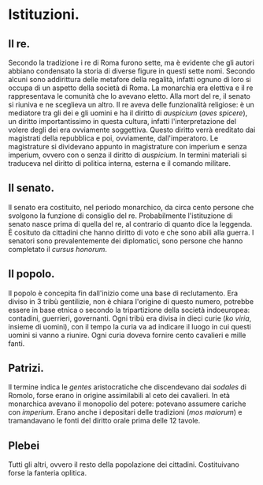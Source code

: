 # Istituzioni.
## Il re.
Secondo la tradizione i re di Roma furono sette, ma è evidente che gli autori abbiano condensato la storia di diverse figure in questi sette nomi. Secondo alcuni sono addirittura delle metafore della regalità, infatti ognuno di loro si occupa di un aspetto della società di Roma. La monarchia era elettiva e il re rappresentava le comunità che lo avevano eletto. Alla mort del re, il senato si riuniva e ne sceglieva un altro. Il re aveva delle funzionalità religiose: è un mediatore tra gli dei e gli uomini e ha il diritto di _auspicium_ (_aves spicere_), un diritto importantissimo in questa cultura, infatti l'interpretazione del volere degli dei era ovviamente soggettiva. Questo diritto verrà ereditato dai magistrati della repubblica e poi, ovviamente, dall'imperatoro. Le magistrature si dividevano appunto in magistrature con imperium e senza imperium, ovvero con o senza il diritto di _auspicium_. In termini materiali si traduceva nel diritto di politica interna, esterna e il comando militare.

## Il senato.
Il senato era costituito, nel periodo monarchico, da circa cento persone che svolgono la funzione di consiglio del re. Probabilmente l'istituzione di senato nasce prima di quella del re, al contrario di quanto dice la leggenda. È cosituto da cittadini che hanno diritto di voto e che sono abili alla guerra. I senatori sono prevalentemente dei diplomatici, sono persone che hanno completato il _cursus honorum_.

## Il popolo.
Il popolo è concepita fin dall'inizio come una base di reclutamento. Era diviso in 3 tribù gentilizie, non è chiara l'origine di questo numero, potrebbe essere in base etnica o secondo la tripartizione della società indoeuropea: contadini, guerrieri, governanti.
Ogni tribù era divisa in dieci curie (_ko viria_, insieme di uomini), con il tempo la curia va ad indicare il luogo in cui questi uomini si vanno a riunire. Ogni curia doveva fornire cento cavalieri e mille fanti.

## Patrizi.
Il termine indica le _gentes_ aristocratiche che discendevano dai _sodales_ di Romolo, forse erano in origine assimilabili al ceto dei cavalieri. In età monarchica avevano il monopolio del potere: potevano assumere cariche con _imperium_. Erano anche i depositari delle tradizioni (_mos maiorum_) e tramandavano le fonti del diritto orale prima delle 12 tavole.

## Plebei
Tutti gli altri, ovvero il resto della popolazione dei cittadini. Costituivano forse la fanteria oplitica.
